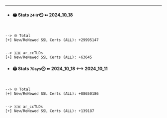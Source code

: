 

---
- #### 🖨️ **Stats** `24Hr`⏲️ ➼ 2024_10_18
```console


--> 🌐 Total
[+] New/ReNewed SSL Certs (ALL): +29995147


--> 🇦🇷 ar_ccTLDs
[+] New/ReNewed SSL Certs (ALL): +63645

```

- #### 🖨️ **Stats** `7Days`⏲️ ➼ 2024_10_18 <--> 2024_10_11
```console


--> 🌐 Total
[+] New/ReNewed SSL Certs (ALL): +88650186


--> 🇦🇷 ar_ccTLDs
[+] New/ReNewed SSL Certs (ALL): +139187

```

